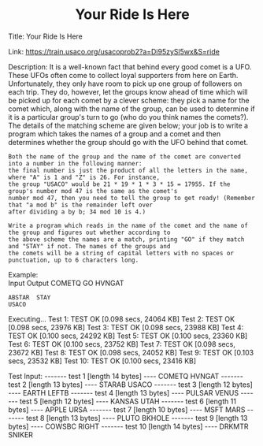 <h1 align="center">Your Ride Is Here</h1>

Title:
	Your Ride Is Here

Link:
	https://train.usaco.org/usacoprob2?a=Di95zySl5wx&S=ride

Description:
	It is a well-known fact that behind every good comet is a UFO. These UFOs often come to collect loyal supporters from here on Earth. Unfortunately, they only have room to pick up one group of followers on each trip. They do, however, let the groups know ahead of time which will be picked up for each comet by a clever scheme: 
	they pick a name for the comet which, along with the name of the group, can be used to determine if it is a particular group's turn to go (who do you think names the comets?). The details of the matching scheme are given below; 
	your job is to write a program which takes the names of a group and a comet and then determines whether the group should go with the UFO behind that comet.

	Both the name of the group and the name of the comet are converted into a number in the following manner: 
	the final number is just the product of all the letters in the name, where "A" is 1 and "Z" is 26. For instance, 
	the group "USACO" would be 21 * 19 * 1 * 3 * 15 = 17955. If the group's number mod 47 is the same as the comet's 
	number mod 47, then you need to tell the group to get ready! (Remember that "a mod b" is the remainder left over 
	after dividing a by b; 34 mod 10 is 4.)

	Write a program which reads in the name of the comet and the name of the group and figures out whether according to 
	the above scheme the names are a match, printing "GO" if they match and "STAY" if not. The names of the groups and 
	the comets will be a string of capital letters with no spaces or punctuation, up to 6 characters long.

Example:	
	Input	Output
	COMETQ  GO
	HVNGAT
	
	ABSTAR  STAY
	USACO 

Executing...
   Test 1: TEST OK [0.098 secs, 24064 KB]
   Test 2: TEST OK [0.098 secs, 23976 KB]
   Test 3: TEST OK [0.098 secs, 23988 KB]
   Test 4: TEST OK [0.100 secs, 24292 KB]
   Test 5: TEST OK [0.100 secs, 23360 KB]
   Test 6: TEST OK [0.100 secs, 23752 KB]
   Test 7: TEST OK [0.098 secs, 23672 KB]
   Test 8: TEST OK [0.098 secs, 24052 KB]
   Test 9: TEST OK [0.103 secs, 23532 KB]
   Test 10: TEST OK [0.100 secs, 23416 KB]

Test Input:
   	------- test 1 [length 14 bytes] ----
   	COMETQ
   	HVNGAT
   	------- test 2 [length 13 bytes] ----
   	STARAB
   	USACO
   	------- test 3 [length 12 bytes] ----
   	EARTH
   	LEFTB
   	------- test 4 [length 13 bytes] ----
   	PULSAR
   	VENUS
   	------- test 5 [length 12 bytes] ----
   	KANSAS
   	UTAH
   	------- test 6 [length 11 bytes] ----
   	APPLE
   	URSA
   	------- test 7 [length 10 bytes] ----
   	MSFT
   	MARS
   	------- test 8 [length 13 bytes] ----
   	PLUTO
   	BKHOLE
   	------- test 9 [length 13 bytes] ----
   	COWSBC
   	RIGHT
   	------- test 10 [length 14 bytes] ----
   	DRKMTR
   	SNIKER	
